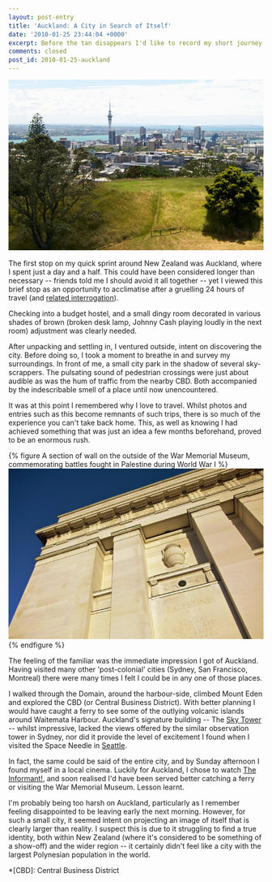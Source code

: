 ```yaml
---
layout: post-entry
title: 'Auckland: A City in Search of Itself'
date: '2010-01-25 23:44:04 +0000'
excerpt: Before the tan disappears I'd like to record my short journey across New Zealand and Australia. There is much to say, so over the next few days, I shall try to describe how I ended the previous decade down-under.
comments: closed
post_id: 2010-01-25-auckland
---
```

![Auckland](/assets/images/2010/01/auckland.jpg)

The first stop on my quick sprint around New Zealand was Auckland, where I spent just a day and a half. This could have been considered longer than necessary -- friends told me I should avoid it all together -- yet I viewed this brief stop as an opportunity to acclimatise after a gruelling 24 hours of travel (and [related interrogation][1]).

Checking into a budget hostel, and a small dingy room decorated in various shades of brown (broken desk lamp, Johnny Cash playing loudly in the next room) adjustment was clearly needed.

After unpacking and settling in, I ventured outside, intent on discovering the city. Before doing so, I took a moment to breathe in and survey my surroundings. In front of me, a small city park in the shadow of several sky-scrappers. The pulsating sound of pedestrian crossings were just about audible as was the hum of traffic from the nearby CBD. Both accompanied by the indescribable smell of a place until now unencountered.

It was at this point I remembered why I love to travel. Whilst photos and entries such as this become remnants of such trips, there is so much of the experience you can't take back home. This, as well as knowing I had achieved something that was just an idea a few months beforehand, proved to be an enormous rush.

{% figure A section of wall on the outside of the War Memorial Museum, commemorating battles fought in Palestine during World War I %}
![](/assets/images/2010/01/warmemorialmuseum.jpg)
{% endfigure %}

The feeling of the familiar was the immediate impression I got of Auckland. Having visited many other 'post-colonial' cities (Sydney, San Francisco, Montreal) there were many times I felt I could be in any one of those places.

I walked through the Domain, around the harbour-side, climbed Mount Eden and explored the CBD (or Central Business District). With better planning I would have caught a ferry to see some of the outlying volcanic islands around Waitemata Harbour. Auckland's signature building -- The [Sky Tower][2] -- whilst impressive, lacked the views offered by the similar observation tower in Sydney, nor did it provide the level of excitement I found when I visited the Space Needle in [Seattle][3].

In fact, the same could be said of the entire city, and by Sunday afternoon I found myself in a local cinema. Luckily for Auckland, I chose to watch [The Informant!][4], and soon realised I'd have been served better catching a ferry or visiting the War Memorial Museum. Lesson learnt.

I'm probably being too harsh on Auckland, particularly as I remember feeling disappointed to be leaving early the next morning. However, for such a small city, it seemed intent on projecting an image of itself that is clearly larger than reality. I suspect this is due to it struggling to find a true identity, both within New Zealand (where it's considered to be something of a show-off) and the wider region -- it certainly didn't feel like a city with the largest Polynesian population in the world.

[1]: /2010/01/lax
[2]: http://en.wikipedia.org/wiki/Sky_Tower
[3]: /2008/10/seattle
[4]: http://www.imdb.com/title/tt1130080/

*[CBD]: Central Business District
